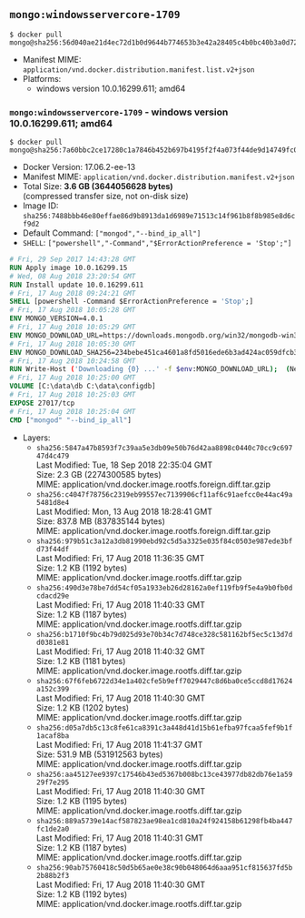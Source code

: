 ## `mongo:windowsservercore-1709`

```console
$ docker pull mongo@sha256:56d040ae21d4ec72d1b0d9644b774653b3e42a28405c4b0bc40b3a0d729072cc
```

-	Manifest MIME: `application/vnd.docker.distribution.manifest.list.v2+json`
-	Platforms:
	-	windows version 10.0.16299.611; amd64

### `mongo:windowsservercore-1709` - windows version 10.0.16299.611; amd64

```console
$ docker pull mongo@sha256:7a60bbc2ce17280c1a7846b452b697b4195f2f4a073f44de9d14749fc0f1362f
```

-	Docker Version: 17.06.2-ee-13
-	Manifest MIME: `application/vnd.docker.distribution.manifest.v2+json`
-	Total Size: **3.6 GB (3644056628 bytes)**  
	(compressed transfer size, not on-disk size)
-	Image ID: `sha256:7488bbb46e80effae86d9b8913da1d6989e71513c14f961b8f8b985e8d6cf9d2`
-	Default Command: `["mongod","--bind_ip_all"]`
-	`SHELL`: `["powershell","-Command","$ErrorActionPreference = 'Stop';"]`

```dockerfile
# Fri, 29 Sep 2017 14:43:28 GMT
RUN Apply image 10.0.16299.15
# Wed, 08 Aug 2018 23:20:54 GMT
RUN Install update 10.0.16299.611
# Fri, 17 Aug 2018 09:24:21 GMT
SHELL [powershell -Command $ErrorActionPreference = 'Stop';]
# Fri, 17 Aug 2018 10:05:28 GMT
ENV MONGO_VERSION=4.0.1
# Fri, 17 Aug 2018 10:05:29 GMT
ENV MONGO_DOWNLOAD_URL=https://downloads.mongodb.org/win32/mongodb-win32-x86_64-2008plus-ssl-4.0.1-signed.msi
# Fri, 17 Aug 2018 10:05:30 GMT
ENV MONGO_DOWNLOAD_SHA256=234bebe451ca4601a8fd5016ede6b3ad424ac059dfcb3d0e76abf934f4143af4
# Fri, 17 Aug 2018 10:24:58 GMT
RUN Write-Host ('Downloading {0} ...' -f $env:MONGO_DOWNLOAD_URL); 	(New-Object System.Net.WebClient).DownloadFile($env:MONGO_DOWNLOAD_URL, 'mongo.msi'); 		Write-Host ('Verifying sha256 ({0}) ...' -f $env:MONGO_DOWNLOAD_SHA256); 	if ((Get-FileHash mongo.msi -Algorithm sha256).Hash -ne $env:MONGO_DOWNLOAD_SHA256) { 		Write-Host 'FAILED!'; 		exit 1; 	}; 		Write-Host 'Installing ...'; 	Start-Process msiexec -Wait 		-ArgumentList @( 			'/i', 			'mongo.msi', 			'/quiet', 			'/qn', 			'INSTALLLOCATION=C:\mongodb', 			'ADDLOCAL=all' 		); 	$env:PATH = 'C:\mongodb\bin;' + $env:PATH; 	[Environment]::SetEnvironmentVariable('PATH', $env:PATH, [EnvironmentVariableTarget]::Machine); 		Write-Host 'Verifying install ...'; 	Write-Host '  mongo --version'; mongo --version; 	Write-Host '  mongod --version'; mongod --version; 		Write-Host 'Removing ...'; 	Remove-Item C:\mongodb\bin\*.pdb -Force; 	Remove-Item C:\windows\installer\*.msi -Force; 	Remove-Item mongo.msi -Force; 		Write-Host 'Complete.';
# Fri, 17 Aug 2018 10:25:00 GMT
VOLUME [C:\data\db C:\data\configdb]
# Fri, 17 Aug 2018 10:25:03 GMT
EXPOSE 27017/tcp
# Fri, 17 Aug 2018 10:25:04 GMT
CMD ["mongod" "--bind_ip_all"]
```

-	Layers:
	-	`sha256:5847a47b8593f7c39aa5e3db09e50b76d42aa8898c0440c70cc9c69747d4c479`  
		Last Modified: Tue, 18 Sep 2018 22:35:04 GMT  
		Size: 2.3 GB (2274300585 bytes)  
		MIME: application/vnd.docker.image.rootfs.foreign.diff.tar.gzip
	-	`sha256:c4047f78756c2319eb99557ec7139906cf11af6c91aefcc0e44ac49a5481d8e4`  
		Last Modified: Mon, 13 Aug 2018 18:28:41 GMT  
		Size: 837.8 MB (837835144 bytes)  
		MIME: application/vnd.docker.image.rootfs.foreign.diff.tar.gzip
	-	`sha256:979b51c3a12a3db81990ebd92c5d5a3325e035f84c0503e987ede3bfd73f44df`  
		Last Modified: Fri, 17 Aug 2018 11:36:35 GMT  
		Size: 1.2 KB (1192 bytes)  
		MIME: application/vnd.docker.image.rootfs.diff.tar.gzip
	-	`sha256:490d3e78be7dd54cf05a1933eb26d28162a0ef119fb9f5e4a9b0fb0dcdacd29e`  
		Last Modified: Fri, 17 Aug 2018 11:40:33 GMT  
		Size: 1.2 KB (1187 bytes)  
		MIME: application/vnd.docker.image.rootfs.diff.tar.gzip
	-	`sha256:b1710f9bc4b79d025d93e70b34c7d748ce328c581162bf5ec5c13d7dd0381e81`  
		Last Modified: Fri, 17 Aug 2018 11:40:32 GMT  
		Size: 1.2 KB (1181 bytes)  
		MIME: application/vnd.docker.image.rootfs.diff.tar.gzip
	-	`sha256:67f6feb6722d34e1a402cfe5b9eff7029447c8d6ba0ce5ccd8d17624a152c399`  
		Last Modified: Fri, 17 Aug 2018 11:40:30 GMT  
		Size: 1.2 KB (1202 bytes)  
		MIME: application/vnd.docker.image.rootfs.diff.tar.gzip
	-	`sha256:d05a7db5c13c8fe61ca8391c3a448d41d15b61efba97fcaa5fef9b1f1acaf8ba`  
		Last Modified: Fri, 17 Aug 2018 11:41:37 GMT  
		Size: 531.9 MB (531912563 bytes)  
		MIME: application/vnd.docker.image.rootfs.diff.tar.gzip
	-	`sha256:aa45127ee9397c17546b43ed5367b008bc13ce43977db82db76e1a5929f7e295`  
		Last Modified: Fri, 17 Aug 2018 11:40:30 GMT  
		Size: 1.2 KB (1195 bytes)  
		MIME: application/vnd.docker.image.rootfs.diff.tar.gzip
	-	`sha256:889a5739e14acf587823ae98ea1cd810a24f924158b61298fb4ba447fc1de2a0`  
		Last Modified: Fri, 17 Aug 2018 11:40:31 GMT  
		Size: 1.2 KB (1187 bytes)  
		MIME: application/vnd.docker.image.rootfs.diff.tar.gzip
	-	`sha256:90ab75760418c50d5b65ae0e38c90b048064d6aaa951cf815637fd5b2b88b2f3`  
		Last Modified: Fri, 17 Aug 2018 11:40:30 GMT  
		Size: 1.2 KB (1192 bytes)  
		MIME: application/vnd.docker.image.rootfs.diff.tar.gzip

